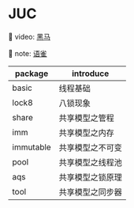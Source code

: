 # JUC



🚀 video: [黑马](https://www.bilibili.com/video/BV16J411h7Rd)

📓 note:  [语雀](https://www.yuque.com/khighness/juc)



| package   | introduce        |
| --------- | ---------------- |
| basic     | 线程基础         |
| lock8     | 八锁现象         |
| share     | 共享模型之管程   |
| imm       | 共享模型之内存   |
| immutable | 共享模型之不可变 |
| pool      | 共享模型之线程池 |
| aqs       | 共享模型之锁原理 |
| tool      | 共享模型之同步器 |


